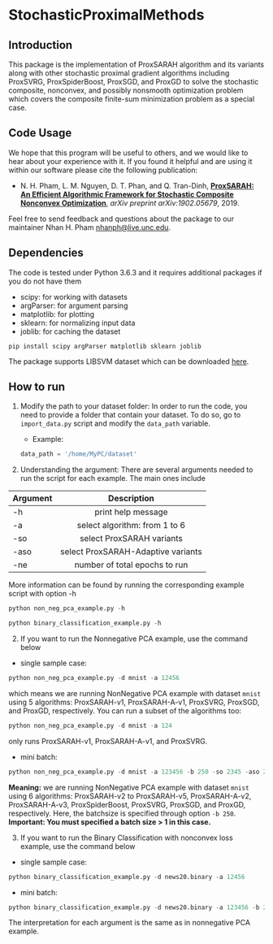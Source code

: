# StochasticProximalMethods


## Introduction


This package is the implementation of ProxSARAH algorithm and its variants along with other stochastic proximal gradient algorithms including ProxSVRG, ProxSpiderBoost, ProxSGD, and ProxGD to solve the stochastic composite, nonconvex, and possibly nonsmooth optimization problem which covers the composite finite-sum minimization problem as a special case.

## Code Usage

We hope that this program will be useful to others, and we would like to hear about your experience with it. If you found it helpful and are using it within our software please cite the following publication:

* N. H. Pham, L. M. Nguyen, D. T. Phan, and Q. Tran-Dinh, **[ProxSARAH: An Efficient Algorithmic Framework for Stochastic Composite Nonconvex Optimization](https://arxiv.org/abs/1902.05679)**, _arXiv preprint arXiv:1902.05679_, 2019.

Feel free to send feedback and questions about the package to our maintainer Nhan H. Pham
<nhanph@live.unc.edu>.

## Dependencies

The code is tested under Python 3.6.3 and it requires additional packages if you do not have them

* scipy: for working with datasets
* argParser: for argument parsing
* matplotlib: for plotting
* sklearn: for normalizing input data
* joblib: for caching the dataset

```
pip install scipy argParser matplotlib sklearn joblib
```

The package supports LIBSVM dataset which can be downloaded [here](https://www.csie.ntu.edu.tw/~cjlin/libsvmtools/datasets/binary.html).

## How to run

1. Modify the path to your dataset folder:
	In order to run the code, you need to provide a folder that contain your dataset. To do so, go to `import_data.py` script and modify the `data_path` variable.

	* Example:
	```python
	data_path = '/home/MyPC/dataset'
	```

2. Understanding the argument:
	There are several arguments needed to run the script for each example. The main ones include

| Argument     | Description                        |
| -------------|:----------------------------------:| 
| -h           | print help message                 |
| -a           | select algorithm: from 1 to 6      |
| -so          | select ProxSARAH variants          | 
| -aso         | select ProxSARAH-Adaptive variants | 
| -ne          | number of total epochs to run      |

More information can be found by running the corresponding example script with option -h
```python
python non_neg_pca_example.py -h

python binary_classification_example.py -h
```

2. If you want to run the Nonnegative PCA example, use the command below

* single sample case:
```python
python non_neg_pca_example.py -d mnist -a 12456
```
which means we are running NonNegative PCA example with dataset `mnist` using 5 algorithms: ProxSARAH-v1, ProxSARAH-A-v1, ProxSVRG, ProxSGD, and ProxGD, respectively. You can run a subset of the algorithms too:
```python
python non_neg_pca_example.py -d mnist -a 124
```
only runs ProxSARAH-v1, ProxSARAH-A-v1, and ProxSVRG.

* mini batch:
```python
python non_neg_pca_example.py -d mnist -a 123456 -b 250 -so 2345 -aso 23
```
**Meaning:** we are running NonNegative PCA example with dataset `mnist` using 6 algorithms: ProxSARAH-v2 to ProxSARAH-v5, ProxSARAH-A-v2, ProxSARAH-A-v3, ProxSpiderBoost, ProxSVRG, ProxSGD, and ProxGD, respectively. Here, the batchsize is specified through option `-b 250`. **Important: You must specified a batch size > 1 in this case.**

3. If you want to run the Binary Classification with nonconvex loss example, use the command below

* single sample case:
```python
python binary_classification_example.py -d news20.binary -a 12456
```

* mini batch:
```python
python binary_classification_example.py -d news20.binary -a 123456 -b 200 -so 2345 -aso 23
```
The interpretation for each argument is the same as in nonnegative PCA example.